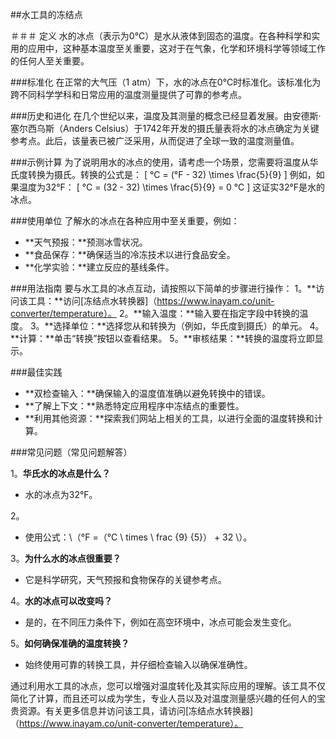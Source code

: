 ##水工具的冻结点

＃＃＃ 定义
水的冰点（表示为0°C）是水从液体到固态的温度。在各种科学和实用的应用中，这种基本温度至关重要，这对于在气象，化学和环境科学等领域工作的任何人至关重要。

###标准化
在正常的大气压（1 atm）下，水的冰点在0°C时标准化。该标准化为跨不同科学学科和日常应用的温度测量提供了可靠的参考点。

###历史和进化
在几个世纪以来，温度及其测量的概念已经显着发展。由安德斯·塞尔西乌斯（Anders Celsius）于1742年开发的摄氏量表将水的冰点确定为关键参考点。此后，该量表已被广泛采用，从而促进了全球一致的温度测量值。

###示例计算
为了说明用水的冰点的使用，请考虑一个场景，您需要将温度从华氏度转换为摄氏。转换的公式是：
\[ °C = (°F - 32) \times \frac{5}{9} \]
例如，如果温度为32°F：
\[ °C = (32 - 32) \times \frac{5}{9} = 0 °C \]
这证实32°F是水的冰点。

###使用单位
了解水的冰点在各种应用中至关重要，例如：
-  **天气预报：**预测冰雪状况。
-  **食品保存：**确保适当的冷冻技术以进行食品安全。
-  **化学实验：**建立反应的基线条件。

###用法指南
要与水工具的冰点互动，请按照以下简单的步骤进行操作：
1。**访问该工具：**访问[冻结点水转换器]（https://www.inayam.co/unit-converter/temperature）。
2。**输入温度：**输入要在指定字段中转换的温度。
3。**选择单位：**选择您从和转换为（例如，华氏度到摄氏）的单元。
4。**计算：**单击“转换”按钮以查看结果。
5。**审核结果：**转换的温度将立即显示。

###最佳实践
-  **双检查输入：**确保输入的温度值准确以避免转换中的错误。
-  **了解上下文：**熟悉特定应用程序中冻结点的重要性。
-  **利用其他资源：**探索我们网站上相关的工具，以进行全面的温度转换和计算。

###常见问题（常见问题解答）

1。**华氏水的冰点是什么？**
- 水的冰点为32°F。

2。
- 使用公式：\（°F =（°C \ times \ frac {9} {5}） + 32 \）。

3。**为什么水的冰点很重要？**
- 它是科学研究，天气预报和食物保存的关键参考点。

4。**水的冰点可以改变吗？**
- 是的，在不同压力条件下，例如在高空环境中，冰点可能会发生变化。

5。**如何确保准确的温度转换？**
- 始终使用可靠的转换工具，并仔细检查输入以确保准确性。

通过利用水工具的冰点，您可以增强对温度转化及其实际应用的理解。该工具不仅简化了计算，而且还可以成为学生，专业人员以及对温度测量感兴趣的任何人的宝贵资源。有关更多信息并访问该工具，请访问[冻结点水转换器]（https://www.inayam.co/unit-converter/temperature）。